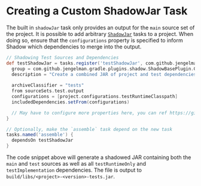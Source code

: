 # Creating a Custom ShadowJar Task

The built in `shadowJar` task only provides an output for the `main` source set of the project.
It is possible to add arbitrary [`ShadowJar`](https://gradleup.com/shadow/api/com/github/jengelman/gradle/plugins/shadow/tasks/ShadowJar.html) 
tasks to a project. When doing so, ensure that the `configurations` property is specified to inform Shadow which 
dependencies to merge into the output.

```groovy
// Shadowing Test Sources and Dependencies
def testShadowJar = tasks.register('testShadowJar', com.github.jengelman.gradle.plugins.shadow.tasks.ShadowJar) {
  group = com.github.jengelman.gradle.plugins.shadow.ShadowBasePlugin.GROUP_NAME
  description = "Create a combined JAR of project and test dependencies"
  
  archiveClassifier = "tests"
  from sourceSets.test.output
  configurations = [project.configurations.testRuntimeClasspath]
  includedDependencies.setFrom(configurations)

  // May have to configure more properties here, you can ref https://github.com/GradleUp/shadow/blob/8ddb7c5334d15ef054f37aa9999e7680a55c5b2a/src/main/kotlin/com/github/jengelman/gradle/plugins/shadow/ShadowJavaPlugin.kt#L94-L99 for more details.
}

// Optionally, make the `assemble` task depend on the new task
tasks.named('assemble') {
  dependsOn testShadowJar
}
```

The code snippet above will generate a shadowed JAR containing both the `main` and `test` sources as well as all `testRuntimeOnly`
and `testImplementation` dependencies.
The file is output to `build/libs/<project>-<version>-tests.jar`.

